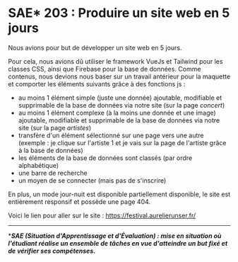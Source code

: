 # SAE* 203 : Produire un site web en 5 jours

Nous avions pour but de développer un site web en 5 jours.

Pour cela, nous avions dû utiliser le framework VueJs et Tailwind pour les classes CSS, ainsi que Firebase pour la base de données.
Comme contenus, nous devions nous baser sur un travail antérieur pour la maquette et comporter les éléments suivants grâce à des fonctions js :
   - au moins 1 élément simple (juste une donnée) ajoutable, modifiable et supprimable de la base de données via notre site (sur la page *concert*)
   - au moins 1 élément complexe (à la moins une donnée et une image) ajoutable, modifiable et supprimable de la base de données via notre site (sur la page *artistes*)
   - transfère d'un élément sélectionné sur une page vers une autre (exemple : je clique sur l'artiste 1 et je vais sur la page de l'artiste grâce à la base de données)
   - les éléments de la base de données sont classés (par ordre alphabétique)
   - une barre de recherche
   - un moyen de se connecter (mais pas de s'inscrire)

En plus, un mode jour-nuit est disponible partiellement disponible, le site est entièrement responsif et possède une page 404.

Voici le lien pour aller sur le site : https://festival.aurelierunser.fr/

-----------
****SAE (Situation d'Apprentissage et d'Évaluation) : mise en situation où l'étudiant réalise un ensemble de tâches en vue d'atteindre un but fixé et de vérifier ses compétenses.***
